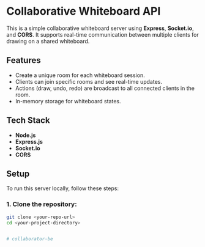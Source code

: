 # Collaborative Whiteboard API

This is a simple collaborative whiteboard server using **Express**, **Socket.io**, and **CORS**. It supports real-time communication between multiple clients for drawing on a shared whiteboard.

## Features

- Create a unique room for each whiteboard session.
- Clients can join specific rooms and see real-time updates.
- Actions (draw, undo, redo) are broadcast to all connected clients in the room.
- In-memory storage for whiteboard states.

## Tech Stack

- **Node.js**
- **Express.js**
- **Socket.io**
- **CORS**

## Setup

To run this server locally, follow these steps:

### 1. Clone the repository:

```bash
git clone <your-repo-url>
cd <your-project-directory>


# collaborator-be
